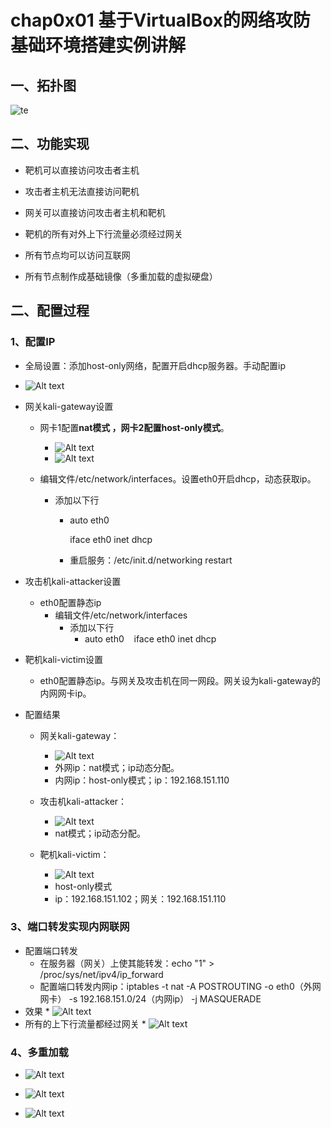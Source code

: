 # chap0x01 基于VirtualBox的网络攻防基础环境搭建实例讲解

## 一、拓扑图

![te](1.jpg)

## 二、功能实现

*	靶机可以直接访问攻击者主机

- 攻击者主机无法直接访问靶机
- 网关可以直接访问攻击者主机和靶机
- 靶机的所有对外上下行流量必须经过网关
- 所有节点均可以访问互联网


- 所有节点制作成基础镜像（多重加载的虚拟硬盘）

## 二、配置过程

### 1、配置IP

* 全局设置：添加host-only网络，配置开启dhcp服务器。手动配置ip


* ![Alt text](21.PNG)


* 网关kali-gateway设置

  * 网卡1配置**nat模式 **，网卡2配置**host-only模式**。

    * ![Alt text](22.PNG)
    * ![Alt text](23.PNG)

  * 编辑文件/etc/network/interfaces。设置eth0开启dhcp，动态获取ip。

    * 添加以下行

      * auto eth0 

        iface eth0 inet dhcp 

      * 重启服务：/etc/init.d/networking restart

* 攻击机kali-attacker设置

  * eth0配置静态ip
    * 编辑文件/etc/network/interfaces
      * 添加以下行
        * auto eth0 
                 iface eth0 inet dhcp

* 靶机kali-victim设置

  * eth0配置静态ip。与网关及攻击机在同一网段。网关设为kali-gateway的内网网卡ip。

* 配置结果

  * 网关kali-gateway：
    * ![Alt text](24.PNG)
    * 外网ip：nat模式；ip动态分配。
    * 内网ip：host-only模式；ip：192.168.151.110
  * 攻击机kali-attacker：
    * ![Alt text](32.PNG)
    * nat模式；ip动态分配。

  * 靶机kali-victim：
    * ![Alt text](26.PNG)
    * host-only模式
    * ip：192.168.151.102；网关：192.168.151.110

 ### 3、端口转发实现内网联网

   *  配置端口转发
      * 在服务器（网关）上使其能转发：echo "1" > /proc/sys/net/ipv4/ip_forward
      * 配置端口转发内网ip：iptables -t nat -A POSTROUTING -o eth0（外网网卡） -s 192.168.151.0/24（内网ip） -j MASQUERADE 
   *  效果
     *  ![Alt text](27.PNG)
   *  所有的上下行流量都经过网关
     *  ![Alt text](28.PNG)

 ### 4、多重加载

   * ![Alt text](29.PNG)

   * ![Alt text](30.PNG)

   * ![Alt text](31.PNG)

      ​



